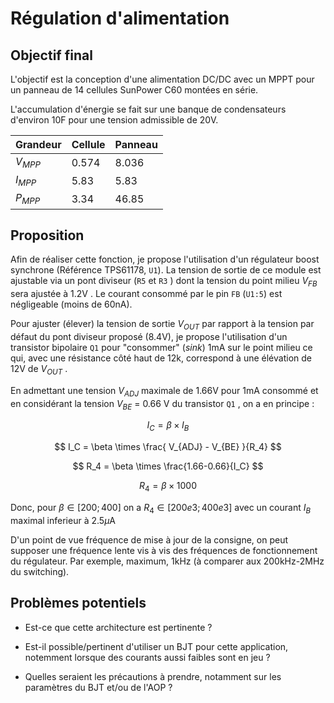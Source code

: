 # Régulation d'alimentation

## Objectif final

L'objectif est la conception d'une alimentation DC/DC avec un MPPT pour un panneau de 14 cellules SunPower C60 montées en série.

L'accumulation d'énergie se fait sur une banque de condensateurs d'environ 10F pour une tension admissible de 20V.

| Grandeur  | Cellule | Panneau |
| --------- | ------- | ------- |
| $V_{MPP}$ | 0.574   | 8.036   |
| $I_{MPP}$ | 5.83    | 5.83    |
| $P_{MPP}$ | 3.34    | 46.85   |

## Proposition

Afin de réaliser cette fonction, je propose l'utilisation d'un régulateur boost synchrone (Référence TPS61178, `U1`). La tension de sortie de ce module est ajustable via un pont diviseur (`R5`  et `R3` ) dont la tension du point milieu $V_{FB}$ sera ajustée à 1.2V . Le courant consommé par le pin `FB` (`U1:5`) est négligeable  (moins de 60nA). 



Pour ajuster (élever) la tension de sortie $V_{OUT}$ par rapport à la tension par défaut du pont diviseur proposé (8.4V), je propose l'utilisation d'un transistor bipolaire `Q1` pour "consommer" (_sink_) 1mA sur le point milieu ce qui, avec une résistance côté haut de 12k, correspond à une élévation de 12V de $V_{OUT}$ .

En admettant une tension $V_{ADJ}$ maximale de 1.66V pour 1mA consommé et en considérant la tension $V_{BE}$ = 0.66 V du transistor `Q1` , on a en principe :

$$
I_C = \beta \times I_B
$$

$$
I_C = \beta \times \frac{ V_{ADJ} - V_{BE} }{R_4}
$$

$$
R_4 = \beta \times \frac{1.66-0.66}{I_C}
$$

$$
R_4=\beta \times 1000
$$

Donc, pour $\beta \in [200;400]$ on a $R_4 \in [200e3;400e3]$ avec un courant $I_B$ maximal inferieur à 2.5$\mu$A

D'un point de vue fréquence de mise à jour de la consigne, on peut supposer une fréquence lente vis à vis des fréquences de fonctionnement du régulateur. Par exemple, maximum, 1kHz (à comparer aux 200kHz-2MHz du switching).

## Problèmes potentiels

- Est-ce que cette architecture est pertinente ?

- Est-il possible/pertinent d'utiliser un BJT pour cette application, notemment lorsque des courants aussi faibles sont en jeu ? 

- Quelles seraient les précautions à prendre, notamment sur les paramètres du BJT et/ou de l'AOP ?


